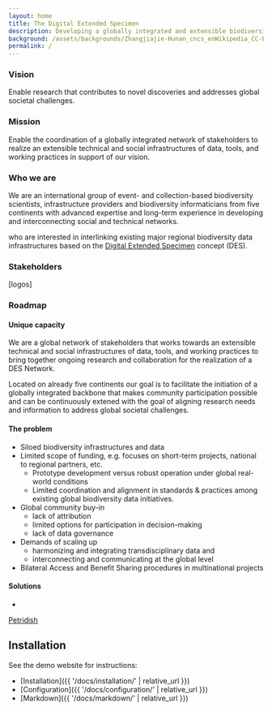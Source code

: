 ```yaml
---
layout: home
title: The Digital Extended Specimen
description: Developing a globally integrated and extensible biodiversity data infrastructure
background: /assets/backgrounds/Zhangjiajie-Hunan_cncs_enWikipedia_CC-BY-SAIntl40_the_World_Heritage_Site_Wulingyuan_in_Zhangjiajie_of_Hunan_PR_China.jpg
permalink: /
---
```


### Vision

Enable research that contributes to novel discoveries and addresses global societal challenges.

### Mission

Enable the coordination of a globally integrated network of stakeholders to realize an extensible technical and social infrastructures of data, tools, and working practices in support of our vision.

### Who we are

We are an international group of event- and collection-based biodiversity scientists, infrastructure providers and biodiversity informaticians from five continents with advanced expertise and long-term experience in developing and interconnecting social and technical networks. 

who are interested in interlinking existing major regional biodiversity data infrastructures based on the [Digital Extended Specimen](https://doi.org/10.1093/biosci/biac060) concept (DES).

### Stakeholders

[logos]

### Roadmap

#### Unique capacity

We are a global network of stakeholders that works towards an extensible technical and social infrastructures of data, tools, and working practices to bring together ongoing research and collaboration for the realization of a DES Network. 

Located on already five continents our goal is to facilitate the initiation of a globally integrated backbone that makes community participation possible and can be continuously extened with the goal of aligning research needs and information to address global societal challenges.


#### The problem

* Siloed biodiversity infrastructures and data
* Limited scope of funding, e.g. focuses on short-term projects, national to regional partners, etc.
  * Prototype development versus robust operation under global real-world conditions 
  * Limited coordination and alignment in standards & practices among existing global biodiversity data initiatives.
* Global community buy-in
  * lack of attribution
  * limited options for participation in decision-making
  * lack of data governance
* Demands of scaling up 
  * harmonizing and integrating transdisciplinary data and
  * interconnecting and communicating at the global level
* Bilateral Access and Benefit Sharing procedures in multinational projects


#### Solutions

* 










[Petridish](https://github.com/peterdesmet/petridish) 

## Installation

See the demo website for instructions:

- [Installation]({{ '/docs/installation/' | relative_url }})
- [Configuration]({{ '/docs/configuration/' | relative_url }})
- [Markdown]({{ '/docs/markdown/' | relative_url }})
